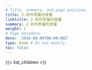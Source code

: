 ```yaml
---
# Title, summary, and page position.
title: 2.软件质量的度量
linktitle: 2.软件质量的度量
summary: 2.软件质量的度量
weight: 1
# Page metadata.
date: '2018-09-09T00:00:00Z'
type: book # Do not modify.
toc: false
---
```


{{< list_children >}}